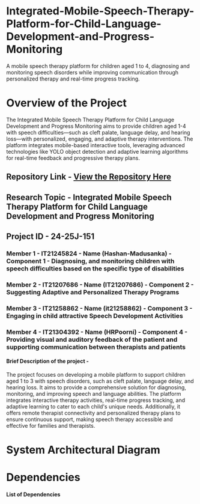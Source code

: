 # Integrated-Mobile-Speech-Therapy-Platform-for-Child-Language-Development-and-Progress-Monitoring
A mobile speech therapy platform for children aged 1 to 4, diagnosing and monitoring speech disorders while improving communication through personalized therapy and real-time progress tracking.

# Overview of the Project 

The Integrated Mobile Speech Therapy Platform for Child Language Development and Progress Monitoring aims to provide children aged 1-4 with speech difficulties—such as cleft palate, language delay, and hearing loss—with personalized, engaging, and adaptive therapy interventions. The platform integrates mobile-based interactive tools, leveraging advanced technologies like YOLO object detection and adaptive learning algorithms for real-time feedback and progressive therapy plans.


## Repository Link - [View the Repository Here](https://github.com/Hashan-Madusanka/Integrated-Mobile-Speech-Therapy-Platform-for-Child-Language-Development-and-Progress-Monitoring)
## Research Topic - Integrated Mobile Speech Therapy Platform for Child Language Development and Progress Monitoring
## Project ID - 24-25J-151

### Member 1 - IT21245824 - Name (Hashan-Madusanka) - Component 1 - Diagnosing, and monitoring children with speech difficulties based on the specific type of disabilities
### Member 2 - IT21207686 - Name (IT21207686) - Component 2 - Suggesting Adaptive and Personalized Therapy Programs
### Member 3 - IT21258862 - Name (it21258862) - Component 3 - Engaging in child attractive Speech Development Activities
### Member 4 - IT21304392 - Name (HRPoorni) - Component 4 - Providing visual and auditory feedback of the patient and supporting communication between therapists and patients


#### Brief Description of the project - 

The project focuses on developing a mobile platform to support children aged 1 to 3 with speech disorders, such as cleft palate, language delay, and hearing loss. It aims to provide a comprehensive solution for diagnosing, monitoring, and improving speech and language abilities. The platform integrates interactive therapy activities, real-time progress tracking, and adaptive learning to cater to each child's unique needs. Additionally, it offers remote therapist connectivity and personalized therapy plans to ensure continuous support, making speech therapy accessible and effective for families and therapists.


# System Architectural Diagram



# Dependencies

#### List of Dependencies


